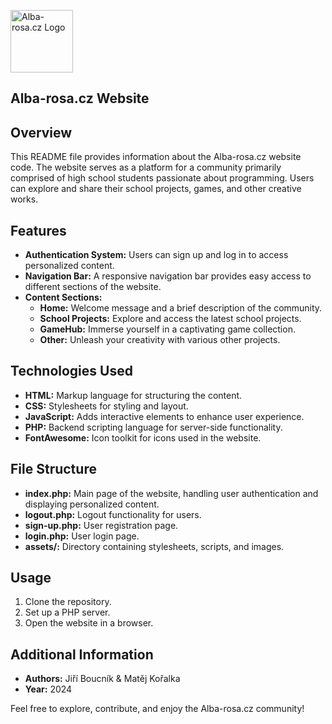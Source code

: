 <p>
  <img src="https://alba-rosa.cz/assets/icon.ico" alt="Alba-rosa.cz Logo" width="100" height="100">
</p>

## Alba-rosa.cz Website

## Overview
This README file provides information about the Alba-rosa.cz website code. The website serves as a platform for a community primarily comprised of high school students passionate about programming. Users can explore and share their school projects, games, and other creative works.

## Features
- **Authentication System:** Users can sign up and log in to access personalized content.
- **Navigation Bar:** A responsive navigation bar provides easy access to different sections of the website.
- **Content Sections:**
  - **Home:** Welcome message and a brief description of the community.
  - **School Projects:** Explore and access the latest school projects.
  - **GameHub:** Immerse yourself in a captivating game collection.
  - **Other:** Unleash your creativity with various other projects.

## Technologies Used
- **HTML:** Markup language for structuring the content.
- **CSS:** Stylesheets for styling and layout.
- **JavaScript:** Adds interactive elements to enhance user experience.
- **PHP:** Backend scripting language for server-side functionality.
- **FontAwesome:** Icon toolkit for icons used in the website.

## File Structure
- **index.php:** Main page of the website, handling user authentication and displaying personalized content.
- **logout.php:** Logout functionality for users.
- **sign-up.php:** User registration page.
- **login.php:** User login page.
- **assets/:** Directory containing stylesheets, scripts, and images.

## Usage
1. Clone the repository.
2. Set up a PHP server.
3. Open the website in a browser.

## Additional Information
- **Authors:** Jiří Boucník & Matěj Kořalka
- **Year:** 2024

Feel free to explore, contribute, and enjoy the Alba-rosa.cz community!
